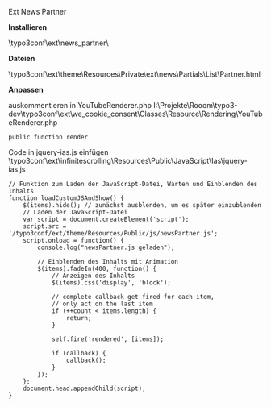 Ext News Partner

**Installieren**

\typo3conf\ext\news_partner\


**Dateien**

\typo3conf\ext\theme\Resources\Private\ext\news\Partials\List\Partner.html


**Anpassen**

auskommentieren in YouTubeRenderer.php
I:\Projekte\Rooom\typo3-dev\typo3conf\ext\we_cookie_consent\Classes\Resource\Rendering\YouTubeRenderer.php

```
public function render
```

Code in jquery-ias.js einfügen
\typo3conf\ext\infinitescrolling\Resources\Public\JavaScript\Ias\jquery-ias.js

```
// Funktion zum Laden der JavaScript-Datei, Warten und Einblenden des Inhalts
function loadCustomJSAndShow() {
    $(items).hide(); // zunächst ausblenden, um es später einzublenden
    // Laden der JavaScript-Datei
    var script = document.createElement('script');
    script.src = '/typo3conf/ext/theme/Resources/Public/js/newsPartner.js';
    script.onload = function() {
        console.log("newsPartner.js geladen");
        
        // Einblenden des Inhalts mit Animation
        $(items).fadeIn(400, function() {
            // Anzeigen des Inhalts
            $(items).css('display', 'block');

            // complete callback get fired for each item,
            // only act on the last item
            if (++count < items.length) {
                return;
            }

            self.fire('rendered', [items]);

            if (callback) {
                callback();
            }
        });
    };
    document.head.appendChild(script);
}
```
